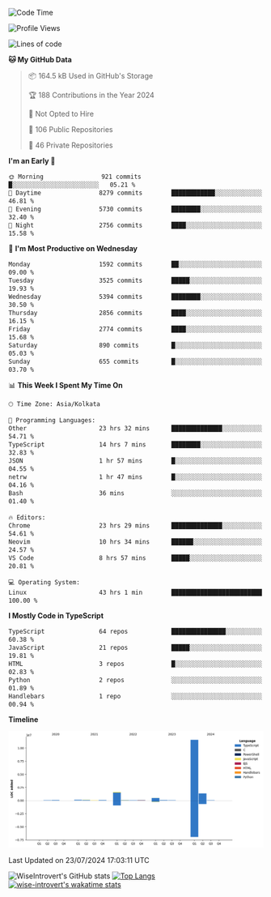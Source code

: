 <!--START_SECTION:waka-->
![Code Time](http://img.shields.io/badge/Code%20Time-1%2C959%20hrs%2058%20mins-blue)

![Profile Views](http://img.shields.io/badge/Profile%20Views-0-blue)

![Lines of code](https://img.shields.io/badge/From%20Hello%20World%20I%27ve%20Written-15.7%20million%20lines%20of%20code-blue)

**🐱 My GitHub Data** 

> 📦 164.5 kB Used in GitHub's Storage 
 > 
> 🏆 188 Contributions in the Year 2024
 > 
> 🚫 Not Opted to Hire
 > 
> 📜 106 Public Repositories 
 > 
> 🔑 46 Private Repositories 
 > 
**I'm an Early 🐤** 

```text
🌞 Morning                921 commits         █░░░░░░░░░░░░░░░░░░░░░░░░   05.21 % 
🌆 Daytime                8279 commits        ████████████░░░░░░░░░░░░░   46.81 % 
🌃 Evening                5730 commits        ████████░░░░░░░░░░░░░░░░░   32.40 % 
🌙 Night                  2756 commits        ████░░░░░░░░░░░░░░░░░░░░░   15.58 % 
```
📅 **I'm Most Productive on Wednesday** 

```text
Monday                   1592 commits        ██░░░░░░░░░░░░░░░░░░░░░░░   09.00 % 
Tuesday                  3525 commits        █████░░░░░░░░░░░░░░░░░░░░   19.93 % 
Wednesday                5394 commits        ████████░░░░░░░░░░░░░░░░░   30.50 % 
Thursday                 2856 commits        ████░░░░░░░░░░░░░░░░░░░░░   16.15 % 
Friday                   2774 commits        ████░░░░░░░░░░░░░░░░░░░░░   15.68 % 
Saturday                 890 commits         █░░░░░░░░░░░░░░░░░░░░░░░░   05.03 % 
Sunday                   655 commits         █░░░░░░░░░░░░░░░░░░░░░░░░   03.70 % 
```


📊 **This Week I Spent My Time On** 

```text
🕑︎ Time Zone: Asia/Kolkata

💬 Programming Languages: 
Other                    23 hrs 32 mins      ██████████████░░░░░░░░░░░   54.71 % 
TypeScript               14 hrs 7 mins       ████████░░░░░░░░░░░░░░░░░   32.83 % 
JSON                     1 hr 57 mins        █░░░░░░░░░░░░░░░░░░░░░░░░   04.55 % 
netrw                    1 hr 47 mins        █░░░░░░░░░░░░░░░░░░░░░░░░   04.16 % 
Bash                     36 mins             ░░░░░░░░░░░░░░░░░░░░░░░░░   01.40 % 

🔥 Editors: 
Chrome                   23 hrs 29 mins      ██████████████░░░░░░░░░░░   54.61 % 
Neovim                   10 hrs 34 mins      ██████░░░░░░░░░░░░░░░░░░░   24.57 % 
VS Code                  8 hrs 57 mins       █████░░░░░░░░░░░░░░░░░░░░   20.81 % 

💻 Operating System: 
Linux                    43 hrs 1 min        █████████████████████████   100.00 % 
```

**I Mostly Code in TypeScript** 

```text
TypeScript               64 repos            ███████████████░░░░░░░░░░   60.38 % 
JavaScript               21 repos            █████░░░░░░░░░░░░░░░░░░░░   19.81 % 
HTML                     3 repos             █░░░░░░░░░░░░░░░░░░░░░░░░   02.83 % 
Python                   2 repos             ░░░░░░░░░░░░░░░░░░░░░░░░░   01.89 % 
Handlebars               1 repo              ░░░░░░░░░░░░░░░░░░░░░░░░░   00.94 % 
```



**Timeline**

![Lines of Code chart](https://raw.githubusercontent.com/wise-introvert/wise-introvert/master/assets/bar_graph.png)


 Last Updated on 23/07/2024 17:03:11 UTC
<!--END_SECTION:waka-->

![WiseIntrovert's GitHub stats](https://github-readme-stats.vercel.app/api?username=wise-introvert&count_private=true&show_icons=true)
[![Top Langs](https://github-readme-stats.vercel.app/api/top-langs/?username=wise-introvert&langs_count=10)](https://github.com/anuraghazra/github-readme-stats)
[![wise-introvert's wakatime stats](https://github-readme-stats.vercel.app/api/wakatime?username=wiseintrovert)](https://github.com/anuraghazra/github-readme-stats)
